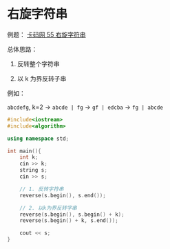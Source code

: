 # 右旋字符串

例题： [卡码网 55 右旋字符串](https://kamacoder.com/problempage.php?pid=1065)

总体思路：

1. 反转整个字符串

2. 以 k 为界反转子串

例如：

`abcdefg`, k=2 -> `abcde | fg` -> `gf | edcba` -> `fg | abcde`

```cpp
#include<iostream>
#include<algorithm>

using namespace std;

int main(){
    int k;
    cin >> k;
    string s;
    cin >> s;

    // 1. 反转字符串
    reverse(s.begin(), s.end());

    // 2. 以k为界反转字串
    reverse(s.begin(), s.begin() + k);
    reverse(s.begin() + k, s.end());

    cout << s;
}
```
